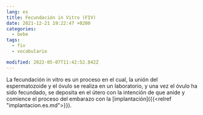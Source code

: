 ```yaml
---
lang: es
title: Fecundación in Vitro (FIV)
date: 2021-12-21 19:22:47 +0200
categories:
  - bebe
tags:
  - fiv
  - vocabulario

modified: 2022-05-07T11:42:52.842Z
---
```


La fecundación in vitro es un proceso en el cual, la unión del espermatozoide y el óvulo se realiza en un laboratorio, y una vez el óvulo ha sido fecundado, se deposita en el útero con la intención de que anide y comience el proceso del embarazo con la [implantación]({{<relref "implantacion.es.md">}}).
